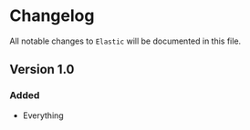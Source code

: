 # Changelog

All notable changes to `Elastic` will be documented in this file.

## Version 1.0

### Added
- Everything
